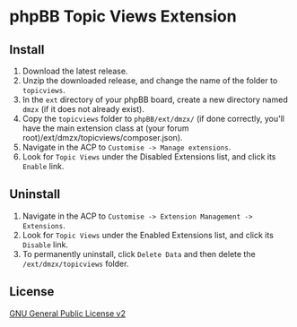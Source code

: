 # phpBB Topic Views Extension

## Install

1. Download the latest release.
2. Unzip the downloaded release, and change the name of the folder to `topicviews`.
3. In the `ext` directory of your phpBB board, create a new directory named `dmzx` (if it does not already exist).
4. Copy the `topicviews` folder to `phpBB/ext/dmzx/` (if done correctly, you'll have the main extension class at (your forum root)/ext/dmzx/topicviews/composer.json).
5. Navigate in the ACP to `Customise -> Manage extensions`.
6. Look for `Topic Views` under the Disabled Extensions list, and click its `Enable` link.

## Uninstall

1. Navigate in the ACP to `Customise -> Extension Management -> Extensions`.
2. Look for `Topic Views` under the Enabled Extensions list, and click its `Disable` link.
3. To permanently uninstall, click `Delete Data` and then delete the `/ext/dmzx/topicviews` folder.

## License
[GNU General Public License v2](http://opensource.org/licenses/GPL-2.0)
